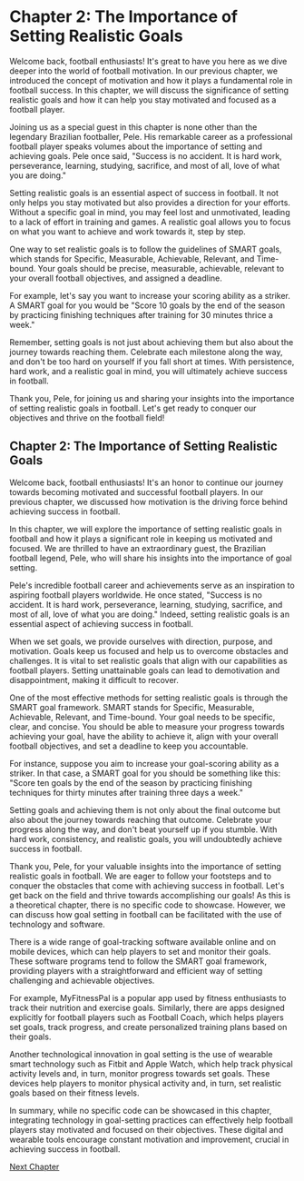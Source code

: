 # Chapter 2: The Importance of Setting Realistic Goals

Welcome back, football enthusiasts! It's great to have you here as we dive deeper into the world of football motivation. In our previous chapter, we introduced the concept of motivation and how it plays a fundamental role in football success. In this chapter, we will discuss the significance of setting realistic goals and how it can help you stay motivated and focused as a football player.

Joining us as a special guest in this chapter is none other than the legendary Brazilian footballer, Pele. His remarkable career as a professional football player speaks volumes about the importance of setting and achieving goals. Pele once said, "Success is no accident. It is hard work, perseverance, learning, studying, sacrifice, and most of all, love of what you are doing."

Setting realistic goals is an essential aspect of success in football. It not only helps you stay motivated but also provides a direction for your efforts. Without a specific goal in mind, you may feel lost and unmotivated, leading to a lack of effort in training and games. A realistic goal allows you to focus on what you want to achieve and work towards it, step by step.

One way to set realistic goals is to follow the guidelines of SMART goals, which stands for Specific, Measurable, Achievable, Relevant, and Time-bound. Your goals should be precise, measurable, achievable, relevant to your overall football objectives, and assigned a deadline.

For example, let's say you want to increase your scoring ability as a striker. A SMART goal for you would be "Score 10 goals by the end of the season by practicing finishing techniques after training for 30 minutes thrice a week."

Remember, setting goals is not just about achieving them but also about the journey towards reaching them. Celebrate each milestone along the way, and don't be too hard on yourself if you fall short at times. With persistence, hard work, and a realistic goal in mind, you will ultimately achieve success in football.

Thank you, Pele, for joining us and sharing your insights into the importance of setting realistic goals in football. Let's get ready to conquer our objectives and thrive on the football field!
## Chapter 2: The Importance of Setting Realistic Goals

Welcome back, football enthusiasts! It's an honor to continue our journey towards becoming motivated and successful football players. In our previous chapter, we discussed how motivation is the driving force behind achieving success in football. 

In this chapter, we will explore the importance of setting realistic goals in football and how it plays a significant role in keeping us motivated and focused. We are thrilled to have an extraordinary guest, the Brazilian football legend, Pele, who will share his insights into the importance of goal setting.

Pele's incredible football career and achievements serve as an inspiration to aspiring football players worldwide. He once stated, "Success is no accident. It is hard work, perseverance, learning, studying, sacrifice, and most of all, love of what you are doing." Indeed, setting realistic goals is an essential aspect of achieving success in football.

When we set goals, we provide ourselves with direction, purpose, and motivation. Goals keep us focused and help us to overcome obstacles and challenges. It is vital to set realistic goals that align with our capabilities as football players. Setting unattainable goals can lead to demotivation and disappointment, making it difficult to recover.

One of the most effective methods for setting realistic goals is through the SMART goal framework. SMART stands for Specific, Measurable, Achievable, Relevant, and Time-bound. Your goal needs to be specific, clear, and concise. You should be able to measure your progress towards achieving your goal, have the ability to achieve it, align with your overall football objectives, and set a deadline to keep you accountable.

For instance, suppose you aim to increase your goal-scoring ability as a striker. In that case, a SMART goal for you should be something like this: "Score ten goals by the end of the season by practicing finishing techniques for thirty minutes after training three days a week."

Setting goals and achieving them is not only about the final outcome but also about the journey towards reaching that outcome. Celebrate your progress along the way, and don't beat yourself up if you stumble. With hard work, consistency, and realistic goals, you will undoubtedly achieve success in football.

Thank you, Pele, for your valuable insights into the importance of setting realistic goals in football. We are eager to follow your footsteps and to conquer the obstacles that come with achieving success in football. Let's get back on the field and thrive towards accomplishing our goals!
As this is a theoretical chapter, there is no specific code to showcase. However, we can discuss how goal setting in football can be facilitated with the use of technology and software.

There is a wide range of goal-tracking software available online and on mobile devices, which can help players to set and monitor their goals. These software programs tend to follow the SMART goal framework, providing players with a straightforward and efficient way of setting challenging and achievable objectives.

For example, MyFitnessPal is a popular app used by fitness enthusiasts to track their nutrition and exercise goals. Similarly, there are apps designed explicitly for football players such as Football Coach, which helps players set goals, track progress, and create personalized training plans based on their goals.

Another technological innovation in goal setting is the use of wearable smart technology such as Fitbit and Apple Watch, which help track physical activity levels and, in turn, monitor progress towards set goals. These devices help players to monitor physical activity and, in turn, set realistic goals based on their fitness levels.

In summary, while no specific code can be showcased in this chapter, integrating technology in goal-setting practices can effectively help football players stay motivated and focused on their objectives. These digital and wearable tools encourage constant motivation and improvement, crucial in achieving success in football.


[Next Chapter](03_Chapter03.md)